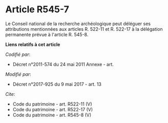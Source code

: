 # Article R545-7

Le Conseil national de la recherche archéologique peut déléguer ses attributions mentionnées aux articles R. 522-11 et R.
522-17 à la délégation permanente prévue à l'article R. 545-8.

**Liens relatifs à cet article**

_Codifié par_:

  - Décret n°2011-574 du 24 mai 2011 Annexe - art.

_Modifié par_:

  - Décret n°2017-925 du 9 mai 2017 - art. 13

_Cite_:

  - Code du patrimoine - art. R522-11 (V)
  - Code du patrimoine - art. R522-17 (V)
  - Code du patrimoine - art. R545-8 (V)
